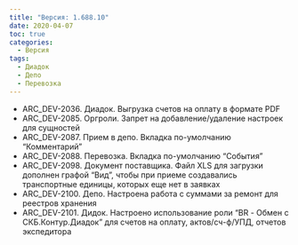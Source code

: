 ```yaml
---
title: "Версия: 1.688.10"
date: 2020-04-07
toc: true
categories:
  - Версия
tags:
  - Диадок
  - Депо
  - Перевозка
---
```


-   ARC_DEV-2036. Диадок. Выгрузка счетов на оплату в формате PDF
-   ARC_DEV-2085. Оргроли. Запрет на добавление/удаление настроек для сущностей
-   ARC_DEV-2087. Прием в депо. Вкладка по-умолчанию “Комментарий”
-   ARC_DEV-2088. Перевозка. Вкладка по-умолчанию “События”
-   ARC_DEV-2098. Документ поставщика. Файл XLS для загрузки дополнен графой “Вид”, чтобы при приеме создавались транспортные единицы, которых еще нет в заявках
-   ARC_DEV-2100. Депо. Настроена работа с суммами за ремонт для реестров хранения
-   ARC_DEV-2101. Дидок. Настроено использование роли “BR - Обмен с СКБ.Контур.Диадок” для счетов на оплату, актов/сч-ф/УПД, отчетов экспедитора
